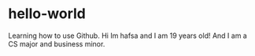 # hello-world
Learning how to use Github.
Hi Im hafsa and I am 19 years old! And I am a CS major and business minor.
